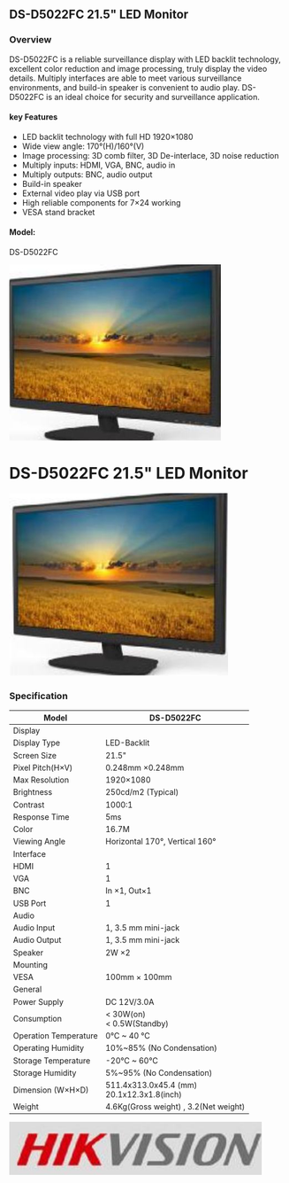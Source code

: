 ## **DS-D5022FC 21.5" LED Monitor**

### **Overview**

DS-D5022FC is a reliable surveillance display with LED backlit technology, excellent color reduction and image processing, truly display the video details. Multiply interfaces are able to meet various surveillance environments, and build-in speaker is convenient to audio play. DS-D5022FC is an ideal choice for security and surveillance application.

#### **key Features**

- LED backlit technology with full HD 1920×1080
- Wide view angle: 170°(H)/160°(V)
- Image processing: 3D comb filter, 3D De-interlace, 3D noise reduction
- Multiply inputs: HDMI, VGA, BNC, audio in
- Multiply outputs: BNC, audio output
- Build-in speaker
- External video play via USB port
- High reliable components for 7×24 working
- VESA stand bracket

#### **Model:**

DS-D5022FC

![](_page_0_Picture_16.jpeg)

# **DS-D5022FC 21.5" LED Monitor**

![](_page_1_Picture_1.jpeg)

### **Specification**

| Model                 | DS-D5022FC                                   |
|-----------------------|----------------------------------------------|
| Display               |                                              |
| Display Type          | LED-Backlit                                  |
| Screen Size           | 21.5"                                        |
| Pixel Pitch(H×V)      | 0.248mm ×0.248mm                             |
| Max Resolution        | 1920×1080                                    |
| Brightness            | 250cd/m2 (Typical)                           |
| Contrast              | 1000:1                                       |
| Response Time         | 5ms                                          |
| Color                 | 16.7M                                        |
| Viewing Angle         | Horizontal 170°, Vertical 160°               |
| Interface             |                                              |
| HDMI                  | 1                                            |
| VGA                   | 1                                            |
| BNC                   | In ×1, Out×1                                 |
| USB Port              | 1                                            |
| Audio                 |                                              |
| Audio Input           | 1, 3.5 mm mini-jack                          |
| Audio Output          | 1, 3.5 mm mini-jack                          |
| Speaker               | 2W ×2                                        |
| Mounting              |                                              |
| VESA                  | 100mm × 100mm                                |
| General               |                                              |
| Power Supply          | DC 12V/3.0A                                  |
| Consumption           | < 30W(on)<br>< 0.5W(Standby)                 |
| Operation Temperature | 0°C ~ 40 °C                                  |
| Operating Humidity    | 10%~85% (No Condensation)                    |
| Storage Temperature   | -20°C ~ 60°C                                 |
| Storage Humidity      | 5%~95% (No Condensation)                     |
| Dimension (W×H×D)     | 511.4x313.0x45.4 (mm)<br>20.1x12.3x1.8(inch) |
| Weight                | 4.6Kg(Gross weight) , 3.2(Net weight)        |

![](_page_1_Picture_4.jpeg)